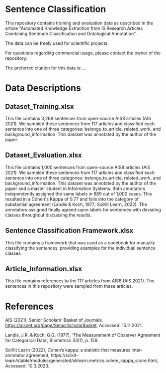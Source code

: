 # Sentence Classification

This repository contains training and evaluation data as described in the article "Automated Knowledge Extraction from IS Research Articles Combining Sentence Classification and Ontological Annotation".

The data can be freely used for scientific projects.

For questions regarding commercial usage, please contact the owner of the repository.

The preferred citation for this data is: ...

# Data Descriptions

## Dataset_Training.xlsx
This file contains 3,268 sentences from open-source AIS8 articles (AIS 2021). We sampled these sentences from 117 articles and classified each sentence into one of three categories: belongs_to_article, related_work, and background_information.
This dataset was annotated by the author of the paper.

## Dataset_Evaluation.xlsx
This file contains 1,000 sentences from open-source AIS8 articles (AIS 2021). We sampled these sentences from 117 articles and classified each sentence into one of three categories: belongs_to_article, related_work, and background_information.
This dataset was annotated by the author of the paper and a master student in Information Systems. 
Both annotators independently assigned the same labels in 889 out of 1,000 cases. This resulted in a Cohen's Kappa of 0.77 and falls into the category of substantial agreement (Landis & Koch, 1977; SciKit Learn, 2022). The annotators assigned finally agreed-upon labels for sentences with deviating classes throughout discussing the results.

## Sentence Classification Framework.xlsx
This file contains a framework that was used as a codebook for manually classifying the sentences, providing examples for the individual sentence classes.

## Article_Information.xlsx
This file contains references to the 117 articles from AIS8 (AIS 2021). The sentences in this repository were sampled from these articles.


# References

AIS (2021), Senior Scholars’ Basket of Journals, https://aisnet.org/page/SeniorScholarBasket, Accessed: 15.11.2021.

Landis, J.R. & Koch, G.G. (1977), ‘The Measurement of Observer Agreement for Categorical Data’, Biometrics 33(1), p. 159.

SciKit Learn (2022), Cohen’s kappa: a statistic that measures inter-annotator agreement, https://scikit-learn/stable/modules/generated/sklearn.metrics.cohen_kappa_score.html, Accessed: 10.3.2023.


